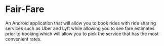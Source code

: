 # Fair-Fare
An Android application that will allow you to book rides with ride sharing services such as Uber and Lyft while allowing you to see fare estimates prior to booking which will allow you to pick the service that has the most convenient rates.
